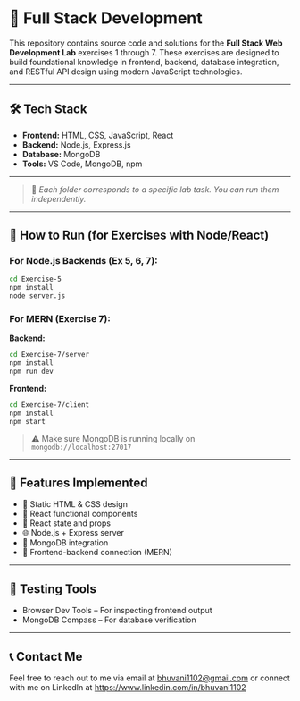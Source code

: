 # 🔧 Full Stack Development

This repository contains source code and solutions for the **Full Stack Web Development Lab** exercises 1 through 7. These exercises are designed to build foundational knowledge in frontend, backend, database integration, and RESTful API design using modern JavaScript technologies.

---

## 🛠️ Tech Stack

- **Frontend:** HTML, CSS, JavaScript, React
- **Backend:** Node.js, Express.js
- **Database:** MongoDB
- **Tools:** VS Code, MongoDB, npm

---

> 🔁 *Each folder corresponds to a specific lab task. You can run them independently.*

---

## 🚀 How to Run (for Exercises with Node/React)

### For Node.js Backends (Ex 5, 6, 7):
```bash
cd Exercise-5
npm install
node server.js
```

### For MERN (Exercise 7):
**Backend:**
```bash
cd Exercise-7/server
npm install
npm run dev
```

**Frontend:**
```bash
cd Exercise-7/client
npm install
npm start
```

> ⚠️ Make sure MongoDB is running locally on `mongodb://localhost:27017`

---

## 📌 Features Implemented

- 📄 Static HTML & CSS design
- 🔄 React functional components
- 🧠 React state and props
- 🌐 Node.js + Express server
- 🧮 MongoDB integration
- 🔗 Frontend-backend connection (MERN)

---

## 🧪 Testing Tools

- Browser Dev Tools – For inspecting frontend output
- MongoDB Compass – For database verification

---

## 📞 Contact Me
Feel free to reach out to me via email at bhuvani1102@gmail.com or connect with me on LinkedIn at https://www.linkedin.com/in/bhuvani1102
